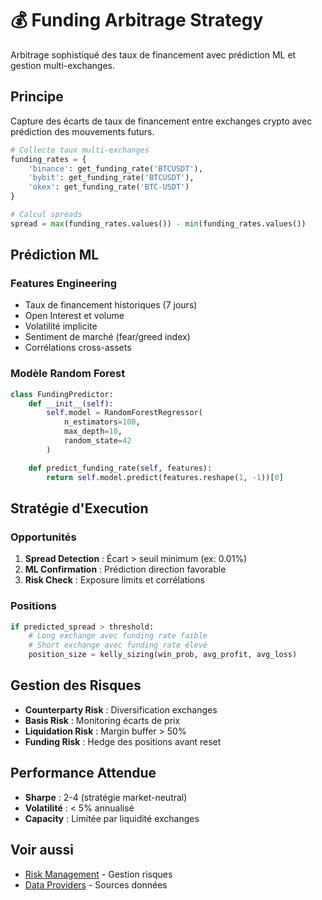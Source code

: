 # 💰 Funding Arbitrage Strategy

Arbitrage sophistiqué des taux de financement avec prédiction ML et gestion multi-exchanges.

## Principe

Capture des écarts de taux de financement entre exchanges crypto avec prédiction des mouvements futurs.

```python
# Collecte taux multi-exchanges
funding_rates = {
    'binance': get_funding_rate('BTCUSDT'),
    'bybit': get_funding_rate('BTCUSDT'),
    'okex': get_funding_rate('BTC-USDT')
}

# Calcul spreads
spread = max(funding_rates.values()) - min(funding_rates.values())
```

## Prédiction ML

### Features Engineering
- Taux de financement historiques (7 jours)
- Open Interest et volume
- Volatilité implicite
- Sentiment de marché (fear/greed index)
- Corrélations cross-assets

### Modèle Random Forest
```python
class FundingPredictor:
    def __init__(self):
        self.model = RandomForestRegressor(
            n_estimators=100,
            max_depth=10,
            random_state=42
        )

    def predict_funding_rate(self, features):
        return self.model.predict(features.reshape(1, -1))[0]
```

## Stratégie d'Execution

### Opportunités
1. **Spread Detection** : Écart > seuil minimum (ex: 0.01%)
2. **ML Confirmation** : Prédiction direction favorable
3. **Risk Check** : Exposure limits et corrélations

### Positions
```python
if predicted_spread > threshold:
    # Long exchange avec funding rate faible
    # Short exchange avec funding rate élevé
    position_size = kelly_sizing(win_prob, avg_profit, avg_loss)
```

## Gestion des Risques

- **Counterparty Risk** : Diversification exchanges
- **Basis Risk** : Monitoring écarts de prix
- **Liquidation Risk** : Margin buffer > 50%
- **Funding Risk** : Hedge des positions avant reset

## Performance Attendue

- **Sharpe** : 2-4 (stratégie market-neutral)
- **Volatilité** : < 5% annualisé
- **Capacity** : Limitée par liquidité exchanges

## Voir aussi

- [Risk Management](../portfolio/risk.md) - Gestion risques
- [Data Providers](../architecture/interfaces.md) - Sources données